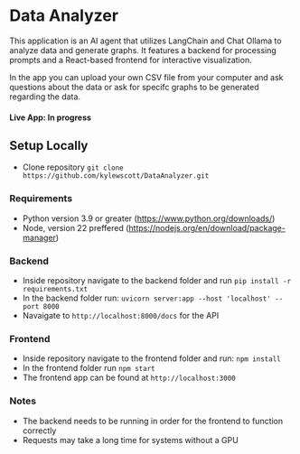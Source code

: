 # Data Analyzer
This application is an AI agent that utilizes LangChain and Chat Ollama to analyze data and generate graphs. It features a backend for processing prompts and a React-based frontend for interactive visualization.

In the app you can upload your own CSV file from your computer and ask questions about the data or ask for specifc graphs to be generated regarding the data.

#### Live App: In progress

## Setup Locally
* Clone repository ```git clone https://github.com/kylewscott/DataAnalyzer.git```

### Requirements
* Python version 3.9 or greater (https://www.python.org/downloads/)
* Node, version 22 preffered (https://nodejs.org/en/download/package-manager)
  
### Backend
* Inside repository navigate to the backend folder and run ```pip install -r requirements.txt```
* In the backend folder run: ```uvicorn server:app --host 'localhost' --port 8000```
* Navaigate to ```http://localhost:8000/docs``` for the API 
  
### Frontend
* Inside repository navigate to the frontend folder and run: ```npm install``` 
* In the frontend folder run ```npm start``` 
* The frontend app can be found at ```http://localhost:3000```

### Notes
* The backend needs to be running in order for the frontend to function correctly
* Requests may take a long time for systems without a GPU

